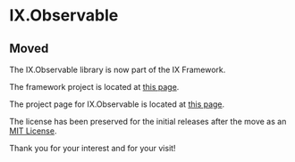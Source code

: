 # IX.Observable

## Moved

The IX.Observable library is now part of the IX Framework.

The framework project is located at [this page](https://github.com/adimosh/IX.Framework).

The project page for IX.Observable is located at [this page](https://github.com/adimosh/IX.Framework/blob/master/IX.Observable.md).

The license has been preserved for the initial releases after the move as an [MIT License](https://github.com/adimosh/IX.Framework/blob/master/LICENSE.md).

Thank you for your interest and for your visit!